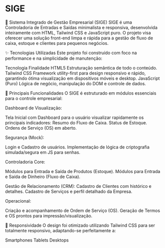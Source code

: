 # SIGE

🚀 Sistema Integrado de Gestão Empresarial (SIGE) 
SIGE é uma Controladoria de Entradas e Saídas minimalista e responsiva, desenvolvida inteiramente com HTML, Tailwind CSS e JavaScript puro. O projeto visa oferecer uma solução front-end limpa e rápida para a gestão de fluxo de caixa, estoque e clientes para pequenos negócios.

✨ Tecnologias Utilizadas 
Este projeto foi construído com foco na performance e na simplicidade de manutenção:

Tecnologia	Finalidade
HTML5	Estruturação semântica de todo o conteúdo.
Tailwind CSS	Framework utility-first para design responsivo e rápido, garantindo ótima visualização em dispositivos móveis e desktop.
JavaScript (Puro)	Lógica de negócio, manipulação do DOM e controle de dados.

🔑 Principais Funcionalidades
O SIGE é estruturado em módulos essenciais para o controle empresarial:

Dashboard de Visualização:

Tela Inicial com Dashboard para o usuário visualizar rapidamente os principais indicadores:
Resumo do Fluxo de Caixa.
Status de Estoque.
Ordens de Serviço (OS) em aberto.

Segurança (Mock):

Login e Cadastro de usuários.
Implementação de lógica de criptografia simulada/segura em JS para senhas.

Controladoria Core:

Módulos para Entrada e Saída de Produtos (Estoque).
Módulos para Entrada e Saída de Dinheiro (Fluxo de Caixa).

Gestão de Relacionamento (CRM):
Cadastro de Clientes com histórico e detalhes.
Cadastro de Serviços e perfil detalhado da Empresa.

Operacional:

Criação e acompanhamento de Ordem de Serviço (OS).
Geração de Termos e OS prontos para impressão/visualização.

📱 Responsividade
O design foi otimizado utilizando Tailwind CSS para ser totalmente responsivo, adaptando-se perfeitamente a:

Smartphones
Tablets
Desktops

